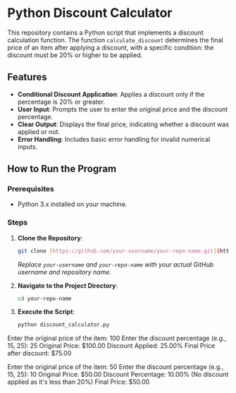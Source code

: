 # Python Discount Calculator

This repository contains a Python script that implements a discount calculation function. The function `calculate_discount` determines the final price of an item after applying a discount, with a specific condition: the discount must be 20% or higher to be applied.

## **Features**

* **Conditional Discount Application**: Applies a discount only if the percentage is 20% or greater.
* **User Input**: Prompts the user to enter the original price and the discount percentage.
* **Clear Output**: Displays the final price, indicating whether a discount was applied or not.
* **Error Handling**: Includes basic error handling for invalid numerical inputs.

## **How to Run the Program**

### **Prerequisites**

* Python 3.x installed on your machine.

### **Steps**

1.  **Clone the Repository**:
    ```bash
    git clone [https://github.com/your-username/your-repo-name.git](https://github.com/your-username/your-repo-name.git)
    ```
    *Replace `your-username` and `your-repo-name` with your actual GitHub username and repository name.*

2.  **Navigate to the Project Directory**:
    ```bash
    cd your-repo-name
    ```

3.  **Execute the Script**:
    ```bash
    python discount_calculator.py
    ```
Enter the original price of the item: 100
Enter the discount percentage (e.g., 15, 25): 25
Original Price: $100.00
Discount Applied: 25.00%
Final Price after discount: $75.00

Enter the original price of the item: 50
Enter the discount percentage (e.g., 15, 25): 10
Original Price: $50.00
Discount Percentage: 10.00% (No discount applied as it's less than 20%)
Final Price: $50.00
